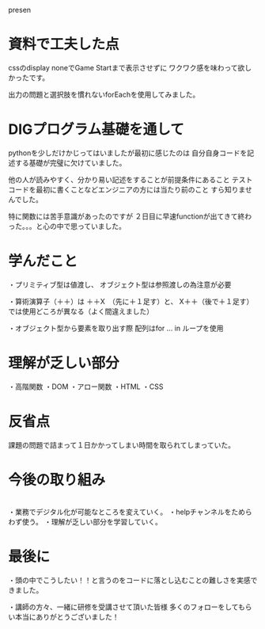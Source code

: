presen

# 資料で工夫した点
cssのdisplay noneでGame Startまで表示させずに
ワクワク感を味わって欲しかったです。

出力の問題と選択肢を慣れないforEachを使用してみました。


# DIGプログラム基礎を通して
pythonを少しだけかじってはいましたが最初に感じたのは
自分自身コードを記述する基礎が完璧に欠けていました。

他の人が読みやすく、分かり易い記述をすることが前提条件にあること
テストコードを最初に書くことなどエンジニアの方には当たり前のこと
すら知りませんでした。

特に関数には苦手意識があったのですが
２日目に早速functionが出てきて終わった。。。と心の中で思っていました。

# 学んだこと
・プリミティブ型は値渡し、
オブジェクト型は参照渡しの為注意が必要

・算術演算子（＋＋）は
＋＋X　（先に＋１足す）と、
X＋＋（後で＋１足す）では使用どころが異なる（よく間違えました）

・オブジェクト型から要素を取り出す際
配列はfor ... in ループを使用

# 理解が乏しい部分
・高階関数
・DOM
・アロー関数
・HTML
・CSS

# 反省点
課題の問題で詰まって１日かかってしまい時間を取られてしまっていた。

# 今後の取り組み
<br>
・業務でデジタル化が可能なところを変えていく。
・helpチャンネルをためらわず使う。
・理解が乏しい部分を学習していく。
<br>

# 最後に
・頭の中でこうしたい！！と言うのをコードに落とし込むことの難しさを実感できました。

・講師の方々、一緒に研修を受講させて頂いた皆様
多くのフォローをしてもらい本当にありがとうございました！

